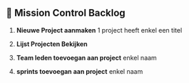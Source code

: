 ## 🔹 Mission Control Backlog

1. **Nieuwe Project  aanmaken**
   1 project heeft enkel een titel

3. **Lijst Projecten Bekijken**

4. **Team leden toevoegan aan project**
   enkel naam

5. **sprints toevoegan aan project**
   enkel naam
